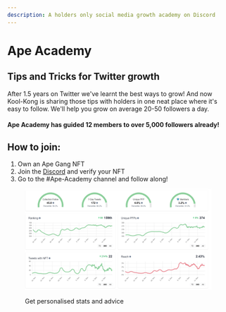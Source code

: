 ```yaml
---
description: A holders only social media growth academy on Discord
---
```


# Ape Academy

## Tips and Tricks for Twitter growth

After 1.5 years on Twitter we've learnt the best ways to grow! And now Kool-Kong is sharing those tips with holders in one neat place where it's easy to follow. We'll help you grow on average 20-50 followers a day.

#### Ape Academy has guided 12 members to over 5,000 followers already!

## How to join:

1. Own an Ape Gang NFT
2. Join the [Discord](https://discord.gg/ape-gang-841359732786331658) and verify your NFT
3. Go to the #Ape-Academy channel and follow along!

<figure><img src="../.gitbook/assets/imagkksoe.png" alt=""><figcaption><p>Get personalised stats and advice</p></figcaption></figure>

